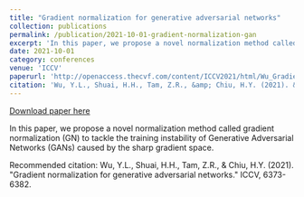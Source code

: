 ```yaml
---
title: "Gradient normalization for generative adversarial networks"
collection: publications
permalink: /publication/2021-10-01-gradient-normalization-gan
excerpt: 'In this paper, we propose a novel normalization method called gradient normalization (GN) to tackle the training instability of Generative Adversarial Networks (GANs) caused by the sharp gradient space.'
date: 2021-10-01
category: conferences
venue: 'ICCV'
paperurl: 'http://openaccess.thecvf.com/content/ICCV2021/html/Wu_Gradient_Normalization_for_Generative_Adversarial_Networks_ICCV_2021_paper.html'
citation: 'Wu, Y.L., Shuai, H.H., Tam, Z.R., &amp; Chiu, H.Y. (2021). &quot;Gradient normalization for generative adversarial networks.&quot; ICCV, 6373-6382.'
---
```


<a href='http://openaccess.thecvf.com/content/ICCV2021/html/Wu_Gradient_Normalization_for_Generative_Adversarial_Networks_ICCV_2021_paper.html'>Download paper here</a>

In this paper, we propose a novel normalization method called gradient normalization (GN) to tackle the training instability of Generative Adversarial Networks (GANs) caused by the sharp gradient space.

Recommended citation: Wu, Y.L., Shuai, H.H., Tam, Z.R., & Chiu, H.Y. (2021). "Gradient normalization for generative adversarial networks." ICCV, 6373-6382.
